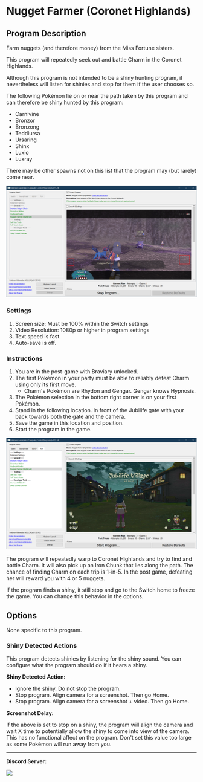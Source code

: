 # Nugget Farmer (Coronet Highlands)

## Program Description

Farm nuggets (and therefore money) from the Miss Fortune sisters.

This program will repeatedly seek out and battle Charm in the Coronet Highlands.

Although this program is not intended to be a shiny hunting program, it nevertheless will listen for shinies and stop for them if the user chooses so.

The following Pokémon lie on or near the path taken by this program and can therefore be shiny hunted by this program:
- Carnivine
- Bronzor
- Bronzong
- Teddiursa
- Ursaring
- Shinx
- Luxio
- Luxray

There may be other spawns not on this list that the program may (but rarely) come near.

<img src="images/NuggetFarmerHighlands-0.png">


### Settings

1. Screen size: Must be 100% within the Switch settings
2. Video Resolution: 1080p or higher in program settings
3. Text speed is fast.
4. Auto-save is off.


### Instructions

1. You are in the post-game with Braviary unlocked.
2. The first Pokémon in your party must be able to reliably defeat Charm using only its first move.
    - Charm's Pokémon are Rhydon and Gengar. Gengar knows Hypnosis.
3. The Pokémon selection in the bottom right corner is on your first Pokémon.
4. Stand in the following location. In front of the Jubilife gate with your back towards both the gate and the camera.
5. Save the game in this location and position.
6. Start the program in the game.

<img src="images/NuggetFarmerHighlands-1.png">

The program will repeatedly warp to Coronet Highlands and try to find and battle Charm. It will also pick up an Iron Chunk that lies along the path. The chance of finding Charm on each trip is 1-in-5. In the post game, defeating her will reward you with 4 or 5 nuggets.

If the program finds a shiny, it still stop and go to the Switch home to freeze the game. You can change this behavior in the options.


## Options

None specific to this program.


### Shiny Detected Actions

This program detects shinies by listening for the shiny sound. You can configure what the program should do if it hears a shiny.

**Shiny Detected Action:**
- Ignore the shiny. Do not stop the program.
- Stop program. Align camera for a screenshot. Then go Home.
- Stop program. Align camera for a screenshot + video. Then go Home.

**Screenshot Delay:**

If the above is set to stop on a shiny, the program will align the camera and wait X time to potentially allow the shiny to come into view of the camera.
This has no functional affect on the program. Don't set this value too large as some Pokémon will run away from you.


<hr>

**Discord Server:** 

[<img src="https://canary.discordapp.com/api/guilds/695809740428673034/widget.png?style=banner2">](https://discord.gg/cQ4gWxN)
